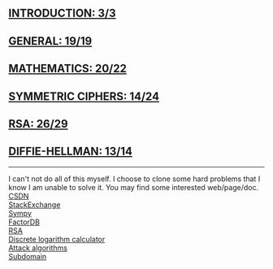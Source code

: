 ## [INTRODUCTION: 3/3](https://github.com/whynotkimhari/cryptography/tree/main/cryptohack%20problems/introduction)
## [GENERAL: 19/19](https://github.com/whynotkimhari/cryptography/tree/main/cryptohack%20problems/general)
## [MATHEMATICS: 20/22](https://github.com/whynotkimhari/cryptography/tree/main/cryptohack%20problems/mathematics)
## [SYMMETRIC CIPHERS: 14/24](https://github.com/whynotkimhari/cryptography/tree/main/cryptohack%20problems/AES)
## [RSA: 26/29](https://github.com/whynotkimhari/cryptography/tree/main/cryptohack%20problems/RSA)
## [DIFFIE-HELLMAN: 13/14](https://github.com/whynotkimhari/cryptography/tree/main/cryptohack%20problems/Diffie-Hellman)

-------------------------------------------------------------------------------------------------------------------
I can't not do all of this myself. I choose to clone some hard problems that I know I am unable to solve it.
You may find some interested web/page/doc.<br/>
[CSDN](https://www.csdn.net)<br/>
[StackExchange](https://stackexchange.com)<br/>
[Sympy](https://docs.sympy.org/latest/index.html)<br/>
[FactorDB](http://factordb.com)<br/>
[RSA](https://pycryptodome.readthedocs.io/en/latest/src/public_key/rsa.html)<br/>
[Discrete logarithm calculator](https://www.alpertron.com.ar/DILOG.HTM)<br/>
[Attack algorithms](https://github.com/jvdsn/crypto-attacks)<br/>
[Subdomain](https://subdomainfinder.c99.nl)
